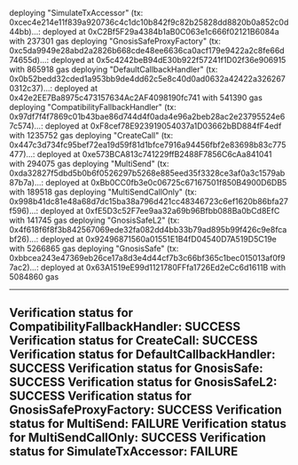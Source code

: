deploying "SimulateTxAccessor" (tx: 0xcec4e214e11f839a920736c4c1dc10b842f9c82b25828dd8820b0a852c0d44bb)...: deployed at 0xC2Bf5F29a4384b1aB0C063e1c666f02121B6084a with 237301 gas
deploying "GnosisSafeProxyFactory" (tx: 0xc5da9949e28abd2a2826b668cde48ee6636ca0acf179e9422a2c8fe66d74655d)...: deployed at 0x5c4242beB94dE30b922f57241f1D02f36e906915 with 865918 gas
deploying "DefaultCallbackHandler" (tx: 0x0b52bedd32cded1a953bb9de4dd62c5e8c40d0ad0632a42422a3262670312c37)...: deployed at 0x42e2EE7Ba8975c473157634Ac2AF4098190fc741 with 541390 gas
deploying "CompatibilityFallbackHandler" (tx: 0x97df7f4f7869c01b43bae86d744d4f0ada4e96a2beb28ac2e23795524e67c574)...: deployed at 0xF8cef78E923919054037a1D03662bBD884fF4edf with 1235752 gas
deploying "CreateCall" (tx: 0x447c3d734fc95bef72ea19d59f81d1bfce7916a94456fbf2e83698b83c775477)...: deployed at 0xe573BCA813c741229ffB2488F7856C6cAa841041 with 294075 gas
deploying "MultiSend" (tx: 0xda32827f5dbd5b0b6f0526297b5268e885eed35f3328ce3af0a3c1579ab87b7a)...: deployed at 0xBb0CC0fb3e0c06725c67167501f850B4900D6DB5 with 189518 gas
deploying "MultiSendCallOnly" (tx: 0x998b41dc81e48a68d7dc15ba38a796d421cc48346723c6ef1620b86bfa27f596)...: deployed at 0xfE5D3c52F7ee9aa32a69b96Bfbb088Ba0bCd8EfC with 141745 gas
deploying "GnosisSafeL2" (tx: 0x4f618f6f8f3b842567069ede32fa082dd4bb33b79ad895b99f426c9e8fcabf26)...: deployed at 0x92496871560a01551E1B4fD04540D7A519D5C19e with 5266865 gas
deploying "GnosisSafe" (tx: 0xbbcea243e47369eb26ce17a8d3e4d44cf7b3c66bf365c1bec015013af0f97ac2)...: deployed at 0x63A1519eE99d1121780FFfa1726Ed2eCc6d1611B with 5084860 gas

---
Verification status for CompatibilityFallbackHandler: SUCCESS
Verification status for CreateCall: SUCCESS
Verification status for DefaultCallbackHandler: SUCCESS
Verification status for GnosisSafe: SUCCESS
Verification status for GnosisSafeL2: SUCCESS
Verification status for GnosisSafeProxyFactory: SUCCESS
Verification status for MultiSend: FAILURE
Verification status for MultiSendCallOnly: SUCCESS
Verification status for SimulateTxAccessor: FAILURE
---